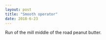 ```yaml
---
layout: post
title: "Smooth operator"
date: 2018-6-23
---
```


Run of the mill middle of the road peanut butter.
